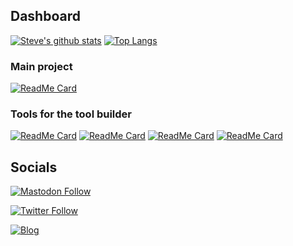 ## Dashboard
[![Steve's github stats](https://github-readme-stats.vercel.app/api?username=SteveGilham&show_icons=true)](https://github.com/anuraghazra/github-readme-stats)
[![Top Langs](https://github-readme-stats.vercel.app/api/top-langs/?username=SteveGilham)](https://github.com/anuraghazra/github-readme-stats)

### Main project
[![ReadMe Card](https://github-readme-stats.vercel.app/api/pin/?username=SteveGilham&repo=AltCover)](https://github.com/SteveGilham/altcover)

### Tools for the tool builder
[![ReadMe Card](https://github-readme-stats.vercel.app/api/pin/?username=SteveGilham&repo=Gendarme)](https://github.com/SteveGilham/Gendarme)
[![ReadMe Card](https://github-readme-stats.vercel.app/api/pin/?username=SteveGilham&repo=altcode.dixon)](https://github.com/SteveGilham/altcode.dixon)
[![ReadMe Card](https://github-readme-stats.vercel.app/api/pin/?username=SteveGilham&repo=altcode.test)](https://github.com/SteveGilham/altcode.test)
[![ReadMe Card](https://github-readme-stats.vercel.app/api/pin/?username=SteveGilham&repo=altcode.fake)](https://github.com/SteveGilham/altcode.fake)

## Socials

[![Mastodon Follow](https://img.shields.io/mastodon/follow/109326427114758746?domain=https%3A%2F%2Fdotnet.social&style=social)](https://dotnet.social/@stevegilham)

[![Twitter Follow](https://img.shields.io/twitter/follow/stevegilham1?style=social)](https://twitter.com/stevegilham1)

[![Blog](https://img.shields.io/badge/blog-stevegilham.blogspot.com-blue?logo=Blogger)](https://stevegilham.blogspot.com/)

<!--
### Hi there 👋

**SteveGilham/SteveGilham** is a ✨ _special_ ✨ repository because its `README.md` (this file) appears on your GitHub profile.

Here are some ideas to get you started:

- 🔭 I’m currently working on ...
- 🌱 I’m currently learning ...
- 👯 I’m looking to collaborate on ...
- 🤔 I’m looking for help with ...
- 💬 Ask me about ...
- 📫 How to reach me: ...
- 😄 Pronouns: ...
- ⚡ Fun fact: ...
-->
